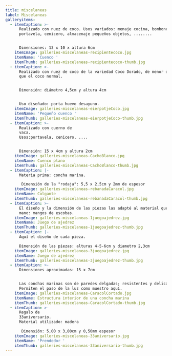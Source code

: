 ```yaml
---
title: miscelaneas
label: Miscelaneas
galleryitems:
  - itemCaption: >-
      Realizado con nuez de coco. Usos variados: menaje cocina, bombonera,
      portavela, cenicero, almacenaje pequeños objetos, ........ 


      Dimensiones: 13 x 10 x altura 6cm
    itemImage: galleries-miscelaneas-recipientecoco.jpg
    itemName: 'Cuenco '
    itemThumb: galleries-miscelaneas-recipientecoco-thumb.jpg
  - itemCaption: >-
      Realizado con nuez de coco de la variedad Coco Dorado, de menor dimensión
      que el coco normal.  


      Dimensión: diámetro 4,5cm y altura 4cm


      Uso diseñado: porta huevo desayuno.
    itemImage: galleries-miscelaneas-eierpotjeCoco.jpg
    itemName: 'Pequeño cuenco '
    itemThumb: galleries-miscelaneas-eierpotjeCoco-thumb.jpg
  - itemCaption: >-
      Realizado con cuerno de
      vaca.                                                       
      Usos:portavela, cenicero, ....   


      Dimensión: 15 x 4cm y altura 2cm
    itemImage: galleries-miscelaneas-CachoBlanco.jpg
    itemName: Cuenco plano
    itemThumb: galleries-miscelaneas-CachoBlanco-thumb.jpg
  - itemCaption: |-
      Materia prima: concha marina. 

       Dimensión de la "rodaja": 5,5 x 2,5cm y 2mm de espesor
    itemImage: galleries-miscelaneas-rebanadaCaracol.jpg
    itemName: Colgante
    itemThumb: galleries-miscelaneas-rebanadaCaracol-thumb.jpg
  - itemCaption: >-
      El diseño y la dimensión de las piezas las adapté al material que tuve a
      mano: mangos de escobas.
    itemImage: galleries-miscelaneas-1juegoajedrez.jpg
    itemName: Juego de ajedrez
    itemThumb: galleries-miscelaneas-1juegoajedrez-thumb.jpg
  - itemCaption: |-
      Aquí el diseño de cada pieza.

      Dimensión de las piezas: alturas 4-5-6cm y diametro 2,3cm
    itemImage: galleries-miscelaneas-3juegoajedrez.jpg
    itemName: Juego de ajedrez
    itemThumb: galleries-miscelaneas-3juegoajedrez-thumb.jpg
  - itemCaption: >-
      Dimensiones aproximadas: 15 x 7cm


      Las conchas marinas son de paredes delgadas; resistentes y delicadas.
      Permiten el paso de la luz como muestro aquí.
    itemImage: galleries-miscelaneas-CaracolCortado.jpg
    itemName: Estructura interior de una concha marina
    itemThumb: galleries-miscelaneas-CaracolCortado-thumb.jpg
  - itemCaption: >-
      Regalo de
      33aniversario.                                                                                    
      Material utilizado: madera 

       Dimensión: 5,00 x 3,00cm y 0,50mm espesor
    itemImage: galleries-miscelaneas-33aniversario.jpg
    itemName: 'Prendedor '
    itemThumb: galleries-miscelaneas-33aniversario-thumb.jpg
---
```


